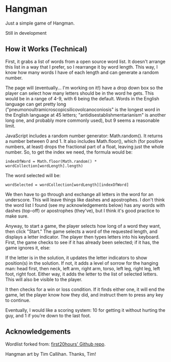 # Hangman

Just a simple game of Hangman.

Still in development

## How it Works (Technical)
First, it grabs a list of words from a open source word list.  It doesn't arrange this list in a way that I prefer, so I rearrange it by word length.  This way, I know how many words I have of each length and can generate a random number.

The page will (eventually... I'm working on it!) have a drop down box so the player can select how many letters should be in the word he gets.  This would be in a range of 4-9, with 6 being the default.  Words in the English language can get pretty long ("pneumonoultramicroscopicsilicovolcanoconiosis" is the longest word in the English language at 45 letters; "antidisestablishmentarianism" is another long one, and probably more commonly used), but 9 seems a reasonable limit.

JavaScript includes a random number generator: Math.random().  It returns a number between 0 and 1. It also includes Math.floor(), which (for positive numbers, at least) drops the fractional part of a float, leaving just the whole number.  So, to get the index we need, the formula would be:

`indexOfWord = Math.floor(Math.random() * wordCollection[wordLength].length)`

The word selected will be:

`wordSelected = wordCollection[wordLength][indexOfWord]`

We then have to go through and exchange all letters in the word for an underscore. This will leave things like dashes and apostrophes.  I don't think the word list I found (see my acknowledgements below) has any words with dashes (top-off) or apostrophes (they've), but I think it's good practice to make sure.

Anyway, to start a game, the player selects how long of a word they want, then click "Start." The game selects a word of the requested length, and displays a letter indicator.  The player then types letters into his keyboard. First, the game checks to see if it has already been selected; if it has, the game ignores it, else:

If the letter is in the solution, it updates the letter indicators to show position(s) in the solution.  If not, it adds a level of sorrow for the hanging man: head first, then neck, left arm, right arm, torso, left leg, right leg, left foot, right foot.  Either way, it adds the letter to the list of selected letters.  This will also be visible to the player.

It then checks for a win or loss condition.  If it finds either one, it will end the game, let the player know how they did, and instruct them to press any key to continue.

Eventually, I would like a scoring system: 10 for getting it without hurting the guy, and 1 if you're down to the last foot.

## Acknowledgements

Wordlist forked from: [first20hours' Github repo](https://github.com/first20hours/google-10000-english).

Hangman art by Tim Callihan.  Thanks, Tim!